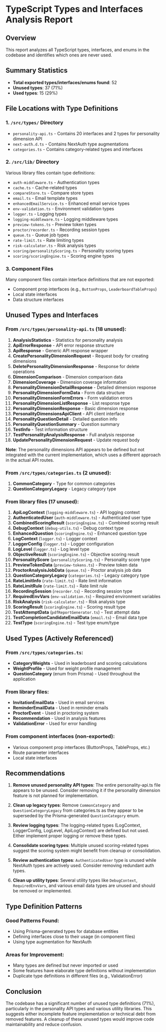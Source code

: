 # TypeScript Types and Interfaces Analysis Report

## Overview
This report analyzes all TypeScript types, interfaces, and enums in the codebase and identifies which ones are never used.

## Summary Statistics
- **Total exported types/interfaces/enums found**: 52
- **Unused types**: 37 (71%)
- **Used types**: 15 (29%)

## File Locations with Type Definitions

### 1. `/src/types/` Directory
- `personality-api.ts` - Contains 20 interfaces and 2 types for personality dimension API
- `next-auth.d.ts` - Contains NextAuth type augmentations
- `categories.ts` - Contains category-related types and interfaces

### 2. `/src/lib/` Directory
Various library files contain type definitions:
- `auth-middleware.ts` - Authentication types
- `cache.ts` - Cache-related types
- `compareStore.ts` - Compare store types
- `email.ts` - Email template types
- `enhancedEmailService.ts` - Enhanced email service types
- `env-validation.ts` - Environment validation types
- `logger.ts` - Logging types
- `logging-middleware.ts` - Logging middleware types
- `preview-tokens.ts` - Preview token types
- `proctor/recorder.ts` - Recording session types
- `queue.ts` - Queue job types
- `rate-limit.ts` - Rate limiting types
- `risk-calculator.ts` - Risk analysis types
- `scoring/personalityScoring.ts` - Personality scoring types
- `scoring/scoringEngine.ts` - Scoring engine types

### 3. Component Files
Many component files contain interface definitions that are not exported:
- Component prop interfaces (e.g., `ButtonProps`, `LeaderboardTableProps`)
- Local state interfaces
- Data structure interfaces

## Unused Types and Interfaces

### From `/src/types/personality-api.ts` (18 unused):
1. **AnalysisStatistics** - Statistics for personality analysis
2. **ApiErrorResponse** - API error response structure
3. **ApiResponse** - Generic API response wrapper
4. **CreatePersonalityDimensionRequest** - Request body for creating dimensions
5. **DeletePersonalityDimensionResponse** - Response for delete operations
6. **DimensionComparison** - Dimension comparison data
7. **DimensionCoverage** - Dimension coverage information
8. **PersonalityDimensionDetailResponse** - Detailed dimension response
9. **PersonalityDimensionFormData** - Form data structure
10. **PersonalityDimensionFormErrors** - Form validation errors
11. **PersonalityDimensionListResponse** - List response type
12. **PersonalityDimensionResponse** - Basic dimension response
13. **PersonalityDimensionsApiClient** - API client interface
14. **PersonalityQuestionDetail** - Detailed question info
15. **PersonalityQuestionSummary** - Question summary
16. **TestInfo** - Test information structure
17. **TestPersonalityAnalysisResponse** - Full analysis response
18. **UpdatePersonalityDimensionRequest** - Update request body

**Note**: The personality dimensions API appears to be defined but not integrated with the current implementation, which uses a different approach in the actual API routes.

### From `/src/types/categories.ts` (2 unused):
1. **CommonCategory** - Type for common categories
2. **QuestionCategoryLegacy** - Legacy category type

### From library files (17 unused):
1. **ApiLogContext** (`logging-middleware.ts`) - API logging context
2. **AuthenticatedUser** (`auth-middleware.ts`) - Authenticated user type
3. **CombinedScoringResult** (`scoringEngine.ts`) - Combined scoring result
4. **DebugContext** (`debug-utils.ts`) - Debug context type
5. **EnhancedQuestion** (`scoringEngine.ts`) - Enhanced question type
6. **LogContext** (`logger.ts`) - Logger context
7. **LoggerConfig** (`logger.ts`) - Logger configuration
8. **LogLevel** (`logger.ts`) - Log level type
9. **ObjectiveResult** (`scoringEngine.ts`) - Objective scoring result
10. **PersonalityScore** (`personalityScoring.ts`) - Personality score type
11. **PreviewTokenData** (`preview-tokens.ts`) - Preview token data
12. **ProctorAnalysisJobData** (`queue.ts`) - Proctor analysis job data
13. **QuestionCategoryLegacy** (`categories.ts`) - Legacy category type
14. **RateLimitInfo** (`rate-limit.ts`) - Rate limit information
15. **RateLimitRule** (`rate-limit.ts`) - Rate limit rule
16. **RecordingSession** (`recorder.ts`) - Recording session type
17. **RequiredEnvVars** (`env-validation.ts`) - Required environment variables
18. **RiskAnalysis** (`risk-calculator.ts`) - Risk analysis type
19. **ScoringResult** (`scoringEngine.ts`) - Scoring result type
20. **TestAttemptData** (`pdfReportGenerator.ts`) - Test attempt data
21. **TestCompletionCandidateEmailData** (`email.ts`) - Email data type
22. **TestType** (`scoringEngine.ts`) - Test type enum/type

## Used Types (Actively Referenced)

### From `/src/types/categories.ts`:
- **CategoryWeights** - Used in leaderboard and scoring calculations
- **WeightProfile** - Used for weight profile management
- **QuestionCategory** (enum from Prisma) - Used throughout the application

### From library files:
- **InvitationEmailData** - Used in email services
- **ReminderEmailData** - Used in reminder emails
- **ProctorEvent** - Used in proctoring system
- **Recommendation** - Used in analysis features
- **ValidationError** - Used for error handling

### From component interfaces (non-exported):
- Various component prop interfaces (ButtonProps, TableProps, etc.)
- Route parameter interfaces
- Local state interfaces

## Recommendations

1. **Remove unused personality API types**: The entire personality-api.ts file appears to be unused. Consider removing it if the personality dimension feature is not planned for implementation.

2. **Clean up legacy types**: Remove `CommonCategory` and `QuestionCategoryLegacy` from categories.ts as they appear to be superseded by the Prisma-generated `QuestionCategory` enum.

3. **Review logging types**: The logging-related types (LogContext, LoggerConfig, LogLevel, ApiLogContext) are defined but not used. Either implement proper logging or remove these types.

4. **Consolidate scoring types**: Multiple unused scoring-related types suggest the scoring system might benefit from cleanup or consolidation.

5. **Review authentication types**: `AuthenticatedUser` type is unused while NextAuth types are actively used. Consider removing redundant auth types.

6. **Clean up utility types**: Several utility types like `DebugContext`, `RequiredEnvVars`, and various email data types are unused and should be removed or implemented.

## Type Definition Patterns

### Good Patterns Found:
- Using Prisma-generated types for database entities
- Defining interfaces close to their usage (in component files)
- Using type augmentation for NextAuth

### Areas for Improvement:
- Many types are defined but never imported or used
- Some features have elaborate type definitions without implementation
- Duplicate type definitions in different files (e.g., ValidationError)

## Conclusion

The codebase has a significant number of unused type definitions (71%), particularly in the personality API types and various utility libraries. This suggests either incomplete feature implementation or technical debt from removed features. A cleanup of these unused types would improve code maintainability and reduce confusion.